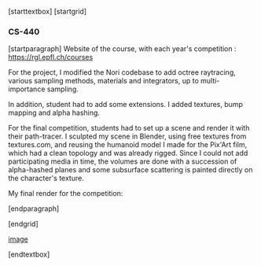 [starttextbox]
[startgrid]
### CS-440
[startparagraph]
Website of the course, with each year's competition : <a href=https://rgl.epfl.ch/courses>https://rgl.epfl.ch/courses</a>


For the project, I modified the Nori codebase to add octree raytracing, various sampling methods, materials and integrators, up to multi-importance sampling.

In addition, student had to add some extensions. I added textures, bump mapping and alpha hashing.


For the final competition, students had to set up a scene and render it with their path-tracer.
I sculpted my scene in Blender, using free textures from textures.com, and reusing the humanoid model I made for the Pix'Art film, which had a clean topology and was already rigged.
Since I could not add participating media in time, the volumes are done with a succession of alpha-hashed planes and some subsurface scattering is painted directly on the character's texture.


My final render for the competition:


[endparagraph]

[endgrid]

[image](images/projects/SP_0.png)

[endtextbox]
